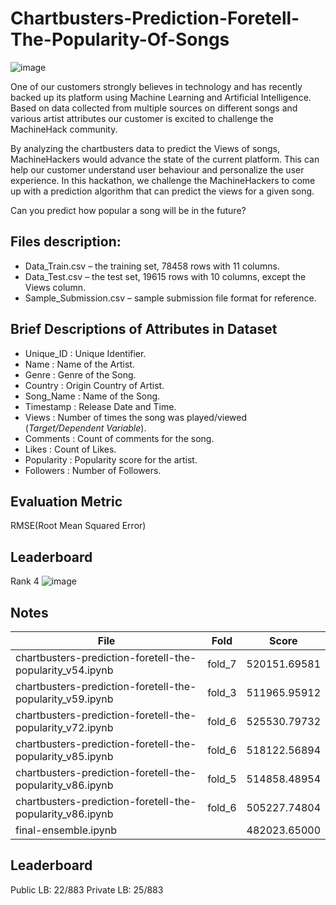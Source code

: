 # Chartbusters-Prediction-Foretell-The-Popularity-Of-Songs
![image](https://user-images.githubusercontent.com/37707687/72431243-5e137680-37ba-11ea-8654-770ece1b9640.png)

One of our customers strongly believes in technology and has recently backed up its platform using Machine Learning and Artificial Intelligence. Based on data collected from multiple sources on different songs and various artist attributes our customer is excited to challenge the MachineHack community.

By analyzing the chartbusters data to predict the Views of songs, MachineHackers would advance the state of the current platform. This can help our customer understand user behaviour and personalize the user experience. 
In this hackathon, we challenge the MachineHackers to come up with a prediction algorithm that can predict the views for a given song.

Can you predict how popular a song will be in the future?

## Files description:
- Data_Train.csv – the training set, 78458 rows with 11 columns.
- Data_Test.csv – the test set, 19615 rows with 10 columns, except the Views column.
- Sample_Submission.csv – sample submission file format for reference.

## Brief Descriptions of Attributes in Dataset
- Unique_ID : Unique Identifier.
- Name : Name of the Artist.
- Genre : Genre of the Song.
- Country : Origin Country of Artist.
- Song_Name : Name of the Song.
- Timestamp : Release Date and Time.
- Views : Number of times the song was played/viewed (*Target/Dependent Variable*).
- Comments : Count of comments for the song.
- Likes : Count of Likes.
- Popularity : Popularity score for the artist.
- Followers : Number of Followers.

## Evaluation Metric
RMSE(Root Mean Squared Error)

## Leaderboard
Rank 4
![image](https://user-images.githubusercontent.com/37707687/72492038-e1c47600-3841-11ea-8cfe-689fa42d631a.png)

## Notes

| File                                                      | Fold     | Score        |
| ----------------------------------------------------------| ---------|--------------|
| chartbusters-prediction-foretell-the-popularity_v54.ipynb | fold_7   | 520151.69581 |
| chartbusters-prediction-foretell-the-popularity_v59.ipynb | fold_3   | 511965.95912 |
| chartbusters-prediction-foretell-the-popularity_v72.ipynb | fold_6   | 525530.79732 |
| chartbusters-prediction-foretell-the-popularity_v85.ipynb | fold_6   | 518122.56894 |
| chartbusters-prediction-foretell-the-popularity_v86.ipynb | fold_5   | 514858.48954 |
| chartbusters-prediction-foretell-the-popularity_v86.ipynb | fold_6   | 505227.74804 |
| final-ensemble.ipynb                                      |          | 482023.65000 |

## Leaderboard

Public LB: 22/883
Private LB: 25/883

